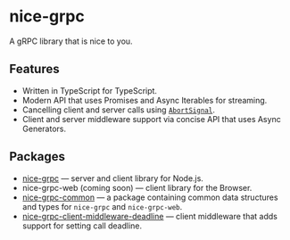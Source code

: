 # nice-grpc

A gRPC library that is nice to you.

## Features

- Written in TypeScript for TypeScript.
- Modern API that uses Promises and Async Iterables for streaming.
- Cancelling client and server calls using
  [`AbortSignal`](https://developer.mozilla.org/en-US/docs/Web/API/AbortSignal).
- Client and server middleware support via concise API that uses Async
  Generators.

## Packages

- [nice-grpc](/packages/nice-grpc) — server and client library for Node.js.
- nice-grpc-web (coming soon) — client library for the Browser.
- [nice-grpc-common](/packages/nice-grpc-common) — a package containing common
  data structures and types for `nice-grpc` and `nice-grpc-web`.
- [nice-grpc-client-middleware-deadline](/packages/nice-grpc-client-middleware-deadline)
  — client middleware that adds support for setting call deadline.
